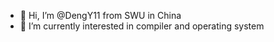 - 👋 Hi, I’m @DengY11 from SWU in China
- 🌱 I’m currently interested in compiler and operating system

<!---
DengY11/DengY11 is a ✨ special ✨ repository because its `README.md` (this file) appears on your GitHub profile.
You can click the Preview link to take a look at your changes.
--->
